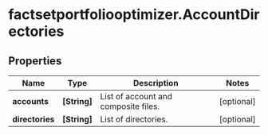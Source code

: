 # factsetportfoliooptimizer.AccountDirectories

## Properties

Name | Type | Description | Notes
------------ | ------------- | ------------- | -------------
**accounts** | **[String]** | List of account and composite files. | [optional] 
**directories** | **[String]** | List of directories. | [optional] 


